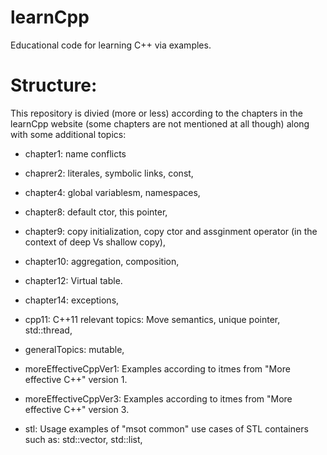 # learnCpp
Educational code for learning C++ via examples.

# Structure:
This repository is divied (more or less) according to the chapters in the learnCpp website (some chapters are not mentioned at all though) along with some additional topics:

- chapter1: name conflicts

- chaprer2: literales, symbolic links, const,

- chapter4: global variablesm, namespaces,

- chapter8: default ctor, this pointer,

- chapter9: copy initialization, copy ctor and assginment operator (in the context of deep Vs shallow copy),

- chapter10: aggregation, composition, 

- chapter12: Virtual table.

- chapter14: exceptions,

- cpp11: C++11 relevant topics: Move semantics, unique pointer, std::thread,

- generalTopics: mutable,

- moreEffectiveCppVer1: Examples according to itmes from "More effective C++" version 1.

- moreEffectiveCppVer3: Examples according to itmes from "More effective C++" version 3.

- stl: Usage examples of "msot common" use cases of STL containers such as: std::vector, std::list,


